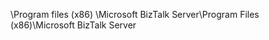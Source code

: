 <span data-ttu-id="557c7-101">\Program files (x86) \Microsoft BizTalk Server</span><span class="sxs-lookup"><span data-stu-id="557c7-101">\Program Files (x86)\Microsoft BizTalk Server</span></span>